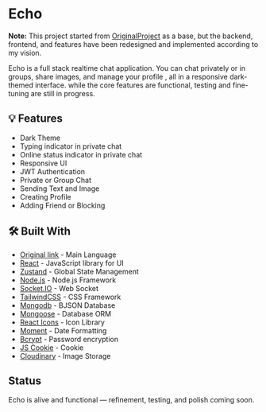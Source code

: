 

# Echo

 **Note:** This project started from [OriginalProject](https://github.com/srujan-nalam/Link-chat-application.git) as a base, but the backend, frontend, and features have been redesigned and implemented according to my vision.
 
Echo is a full stack realtime chat application. You can chat privately or in groups, share images, and manage your profile , all in a responsive dark-themed interface.
while the core features are functional, testing and fine-tuning are still in progress.

## :bulb: Features

- Dark Theme
- Typing indicator in private chat
- Online status indicator in private chat
- Responsive UI
- JWT Authentication
- Private or Group Chat
- Sending Text and Image
- Creating Profile
- Adding Friend or Blocking

## :hammer_and_wrench: Built With

- [Original link]() - Main Language
- [React](https://reactjs.org/) - JavaScript library for UI
- [Zustand](https://zustand.docs.pmnd.rs/) - Global State Management
- [Node.js](https://nodejs.org/en) - Node.js Framework
- [Socket.IO](https://socket.io/) - Web Socket
- [TailwindCSS](https://tailwindcss.com/) - CSS Framework
- [Mongodb](https://www.mongodb.com/) - BJSON Database
- [Mongoose](https://mongoosejs.com/) - Database ORM
- [React Icons](https://react-icons.github.io/react-icons/) - Icon Library
- [Moment](https://momentjs.com/) - Date Formatting
- [Bcrypt](https://www.npmjs.com/package/bcryptjs) - Password encryption
- [JS Cookie](https://www.npmjs.com/package/js-cookie) - Cookie
- [Cloudinary](https://www.cloudinary.com/) - Image Storage

## Status
Echo is alive and functional — refinement, testing, and polish coming soon.